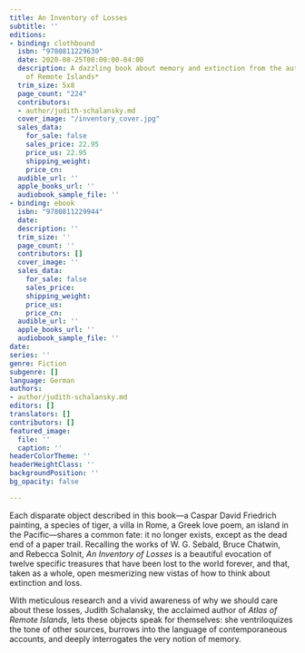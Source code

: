 ```yaml
---
title: An Inventory of Losses
subtitle: ''
editions:
- binding: clothbound
  isbn: "9780811229630"
  date: 2020-08-25T00:00:00-04:00
  description: A dazzling book about memory and extinction from the author of *Atlas
    of Remote Islands*
  trim_size: 5x8
  page_count: "224"
  contributors:
  - author/judith-schalansky.md
  cover_image: "/inventory_cover.jpg"
  sales_data:
    for_sale: false
    sales_price: 22.95
    price_us: 22.95
    shipping_weight: 
    price_cn: 
  audible_url: ''
  apple_books_url: ''
  audiobook_sample_file: ''
- binding: ebook
  isbn: "9780811229944"
  date: 
  description: ''
  trim_size: ''
  page_count: ''
  contributors: []
  cover_image: ''
  sales_data:
    for_sale: false
    sales_price: 
    shipping_weight: 
    price_us: 
    price_cn: 
  audible_url: ''
  apple_books_url: ''
  audiobook_sample_file: ''
date: 
series: ''
genre: Fiction
subgenre: []
language: German
authors:
- author/judith-schalansky.md
editors: []
translators: []
contributors: []
featured_image:
  file: ''
  caption: ''
headerColorTheme: ''
headerHeightClass: ''
backgroundPosition: ''
bg_opacity: false

---
```

Each disparate object described in this book—a Caspar David Friedrich painting, a species of tiger, a villa in Rome, a Greek love poem, an island in the Pacific—shares a common fate: it no longer exists, except as the dead end of a paper trail. Recalling the works of W. G. Sebald, Bruce Chatwin, and Rebecca Solnit, _An Inventory of Losses_ is a beautiful evocation of twelve specific treasures that have been lost to the world forever, and that, taken as a whole, open mesmerizing new vistas of how to think about extinction and loss.

With meticulous research and a vivid awareness of why we should care about these losses, Judith Schalansky, the acclaimed author of _Atlas of Remote Islands_, lets these objects speak for themselves: she ventriloquizes the tone of other sources, burrows into the language of contemporaneous accounts, and deeply interrogates the very notion of memory.